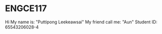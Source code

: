 # ENGCE117
Hi My name is: "Puttipong Leekeawsai" 
My friend call me: "Aun"
Student ID: 65543206028-4
